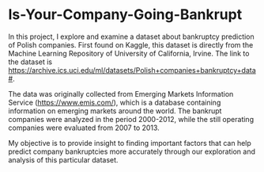# Is-Your-Company-Going-Bankrupt
In this project, I explore and examine a dataset about bankruptcy prediction of Polish companies. First found on Kaggle, this dataset is directly from the Machine Learning Repository of University of California, Irvine. The link to the dataset is https://archive.ics.uci.edu/ml/datasets/Polish+companies+bankruptcy+data#.

The data was originally collected from Emerging Markets Information Service (https://www.emis.com/), which is a database containing information on emerging markets around the world. The bankrupt companies were analyzed in the period 2000-2012, while the still operating companies were evaluated from 2007 to 2013.

My objective is to provide insight to finding important factors that can help predict company bankruptcies more accurately through our exploration and analysis of this particular dataset.

